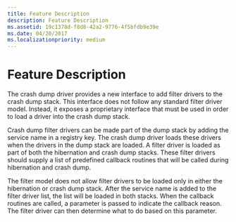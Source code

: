 ```yaml
---
title: Feature Description
description: Feature Description
ms.assetid: 19c1378d-f8d8-42a2-9776-4f5bfdb9e39e
ms.date: 04/20/2017
ms.localizationpriority: medium
---
```


# Feature Description


The crash dump driver provides a new interface to add filter drivers to the crash dump stack. This interface does not follow any standard filter driver model. Instead, it exposes a proprietary interface that must be used in order to load a driver into the crash dump stack.

Crash dump filter drivers can be made part of the dump stack by adding the service name in a registry key. The crash dump driver loads these drivers when the drivers in the dump stack are loaded. A filter driver is loaded as part of both the hibernation and crash dump stacks. These filter drivers should supply a list of predefined callback routines that will be called during hibernation and crash dump.

The filter model does not allow filter drivers to be loaded only in either the hibernation or crash dump stack. After the service name is added to the filter driver list, the list will be loaded in both stacks. When the callback routines are called, a parameter is passed to indicate the callback reason. The filter driver can then determine what to do based on this parameter.

 

 




